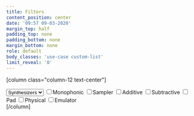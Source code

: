 ```yaml
---
title: Filters
content_position: center
date: '09:57 09-03-2020'
margin_top: half
padding_top: none
padding_bottom: none
margin_bottom: none
role: default
body_classes: 'use-case custom-list'
limit_reveal: '0'
---
```


[column class="column-12 text-center"]
<div id="engines_filter">
	<select id="cat">
		<option value="synthesizer">Synthesizers</option>
		<option value="effect">Effects</option>
	</select>
	<label><input type="checkbox" id="tag" value="synth-mono">Monophonic</label>
	<label><input type="checkbox" id="tag" value="synth-sample">Sampler</label>
	<label><input type="checkbox" id="tag" value="synth-add">Additive</label>
	<label><input type="checkbox" id="tag" value="synth-sub">Subtractive</label>
	<label><input type="checkbox" id="tag" value="synth-pad">Pad</label>
	<label><input type="checkbox" id="tag" value="synth-phy">Physical</label>
	<label><input type="checkbox" id="tag" value="synth-emu">Emulator</label>
</div>
[/column]

